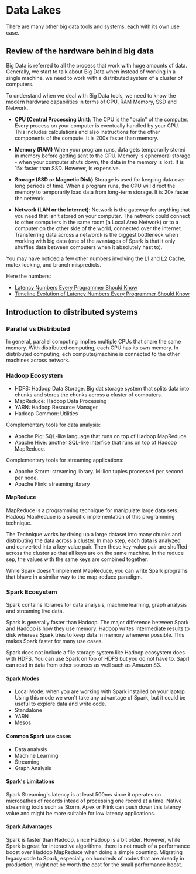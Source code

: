 # Data Lakes

There are many other big data tools and systems, each with its own use case. 

## Review of the hardware behind big data 

Big Data is referred to all the process that work with huge amounts of data. Generally, we start to talk about Big Data when instead of working in a single machine, we need to work with a distributed system of a cluster of computers. 

To understand when we deal with Big Data tools, we need to know the modern hardware capabilities in terms of CPU, RAM Memory, SSD and Network. 

- **CPU (Central Processing Unit)**: The CPU is the "brain" of the computer. Every process on your computer is eventually handled by your CPU. This includes calculations and also instructions for the other components of the compute. It is 200x faster than memory.

- **Memory (RAM)** When your program runs, data gets temporarily stored in memory before getting sent to the CPU. Memory is ephemeral storage - when your computer shuts down, the data in the memory is lost. It is 15x faster than SSD. However, is expensive.

- **Storage (SSD or Magnetic Disk)** Storage is used for keeping data over long periods of time. When a program runs, the CPU will direct the memory to temporarily load data from long-term storage. It is 20x faster thn network.

- **Network (LAN or the Internet)**: Network is the gateway for anything that you need that isn't stored on your computer. The network could connect to other computers in the same room (a Local Area Network) or to a computer on the other side of the world, connected over the internet. Transferring data across a networdk is the biggest bottleneck when working with big data (one of the avantages of Spark is that it only shuffles data between computers when it absolutely hast to).

You may have noticed a few other numbers involving the L1 and L2 Cache, mutex locking, and branch mispredicts. 

Here the numbers:
- [Latency Numbers Every Programmer Should Know](https://gist.github.com/jboner/2841832)
- [Timeline Evolution of Latency Numbers Every Programmer Should Know](http://people.eecs.berkeley.edu/~rcs/research/interactive_latency.html)


## Introduction to distributed systems  

### Parallel vs Distributed

In general, parallel computing implies multiple CPUs that share the same memory. With distributed computing, each CPU has its own memory. In distributed computing, ech computer/machine is connected to the other machines across network.

### Hadoop Ecosystem

- HDFS: Hadoop Data Storage. Big dat storage system that splits data into chunks and stores the chunks across a cluster of computers.
- MapReduce: Hadoop Data Processing
- YARN: Hadoop Resource Manager
- Hadoop Common: Utilities

Complementary tools for data analysis:
- Apache Pig: SQL-like language that runs on top of Hadoop MapReduce
- Apache Hive: another SQL-like interfice that runs on top of Hadoop MapReduce.

Complementary tools for streaming applications:
- Apache Storm: streaming library. Million tuples processed per second per node. 
- Apache Flink: streaming library 

#### MapReduce

MapReduce is a programming technique for manipulate large data sets. Hadoop MapReduce is a specific implementation of this programming technique.

The Technique works by diving up a large dataset into many chunks and distributing the data across a cluster. In map step, each data is analyzed and converted into a key-value pair. Then these key-value pair are shuffled across the cluster so that all keys are on the same machine. In the reduce sep, the values with the same keys are combined together.

While Spark doesn't implement MapReduce, you can write Spark programs that bhave in a similar way to the map-reduce paradigm. 

### Spark Ecosystem

Spark contains libraries for data analysis, machine learning, graph analysis and streaming live data.

Spark is generally faster than Hadoop. The major difference between Spark and Hadoop is how they use memory. Hadoop writes intermediate results to disk whereas Spark tries to keep data in memory whenever possible. This makes Spark faster for many use cases. 

Spark does not include a file storage system like Hadoop ecosystem does with HDFS. You can use Spark on top of HDFS but you do not have to. Saprl can read in data from other sources as well such as Amazon S3.

#### Spark Modes

- Local Mode: when you are working with Spark installed on your laptop. Using this mode we won't take any advantage of Spark, but it could be useful to explore data and write code.
- Standalone
- YARN
- Mesos

#### Common Spark use cases  

- Data analysis
- Machine Learning
- Streaming
- Graph Analysis

#### Spark's Limitations

Spark Streaming's latency is at least 500ms since it operates on microbathes of records intead of processing one record at a time. Native streaming tools such as Storm, Apex or Flink can push down this latency value and might be more suitable for low latency applications.  

#### Spark Advantages

Spark is faster than Hadoop, since Hadoop is a bit older. However, while Spark is great for interactive algorithms, there is not much of a performance boost over Haddop MapReduce when doing a simple counting. Migrating legacy code to Spark, especially on hundreds of nodes that are already in production, might not be worth the cost for the small performance boost.

